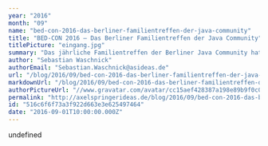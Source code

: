 ```yaml
---
year: "2016"
month: "09"
name: "bed-con-2016-das-berliner-familientreffen-der-java-community"
title: "BED-CON 2016 – Das Berliner Familientreffen der Java Community"
titlePicture: "eingang.jpg"
summary: "Das jährliche Familientreffen der Berliner Java Community hat wieder stattgefunden – die Berlin Expert Days, kurz einfach BED-CON genannt. Da die Konferenz in Berlin stattfindet und nur zwei Tage geht, gehört sie einfach zu den bequemsten Konferenzen für Berliner. Was man auch den Teilnehmern anmerkt: Bereits beim Ankommen erkennt man, dass dies eine IT-Konferenz ist. Es gibt nur männliche Softwareentwickler, vorzugsweise etwas älter und es wird nur deutsch gesprochen. Der Frauenanteil liegt bei etwa 2-4%. Schade eigentlich, andere Konferenzen zeigen, wie es besser geht."
author: "Sebastian Waschnick"
authorEmail: "Sebastian.Waschnick@asideas.de"
url: "/blog/2016/09/bed-con-2016-das-berliner-familientreffen-der-java-community/"
markdownUrl: "/blog/2016/09/bed-con-2016-das-berliner-familientreffen-der-java-community.md"
authorPictureUrl: "//www.gravatar.com/avatar/cc15aef428387a198e89b9f0c0c1a965"
permalink: "http://axelspringerideas.de/blog/2016/09/bed-con-2016-das-berliner-familientreffen-der-java-community/"
id: "516c6f6f73a3f922d663e3e625497464"
date: "2016-09-01T10:00:00.000Z"
---
```


undefined